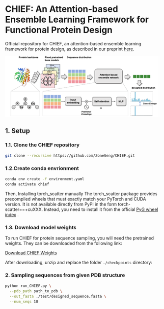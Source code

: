 # CHIEF: An Attention-based Ensemble Learning Framework for Functional Protein Design



Official repository for CHIEF, an attention-based ensemble learning framework for protein design, as described in our preprint [here](https://www.biorxiv.org/content/10.1101/2025.03.07.641005v1).


<p align="center">
  <img src='./assets/chief.png' width="800">
</p>



## 1. Setup

### 1.1. Clone the CHIEF repository

```bash
git clone --recursive https://github.com/ZoneGeng/CHIEF.git
```


### 1.2.Create conda envrionment
```bash
conda env create -f environment.yaml
conda activate chief
```
Then, Installing torch_scatter manually
The torch_scatter package provides precompiled wheels that must exactly match your PyTorch and CUDA version. It is not available directly from PyPI in the form torch-scatter==<version>+cuXXX. Instead, you need to install it from the official [PyG wheel index](https://pytorch-geometric.com/whl/)
.

### 1.3. Download model weights

To run CHIEF for protein sequence sampling, you will need the pretrained weights.  They can be downloaded from the following link:

[Download CHIEF Weights](https://drive.google.com/file/d/1e_eWliqpGVxq-mZ3yWeO9XReA1jjar00/view?usp=drive_link)

After downloading, unzip and replace the folder `./checkpoints` directory:

### 2. Sampling sequences from given PDB structure

```bash
python run_CHIEF.py \
  --pdb_path path_to_pdb \
  --out_fasta ./test/designed_sequence.fasta \
  --num_seqs 10
```